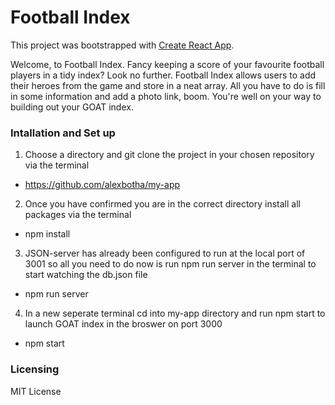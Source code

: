 # Football Index

This project was bootstrapped with [Create React App](https://github.com/facebook/create-react-app).

Welcome, to Football Index. Fancy keeping a score of your favourite football players in a tidy index? Look no further. Football Index allows users to add their heroes from the game and store in a neat array. All you have to do is fill in some information and add a photo link, boom. You're well on your way to building out your GOAT index.

### Intallation and Set up

1. Choose a directory and git clone the project in your chosen repository via the terminal

- https://github.com/alexbotha/my-app

2. Once you have confirmed you are in the correct directory install all packages via the terminal

- npm install

3. JSON-server has already been configured to run at the local port of 3001 so all you need to do now is run npm run server in the terminal to start watching the db.json file

- npm run server

4. In a new seperate terminal cd into my-app directory and run npm start to launch GOAT index in the broswer on port 3000

- npm start

### Licensing

MIT License
